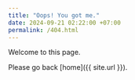 ```yaml
---
title: "Oops! You got me."
date: 2024-09-21 02:22:00 +07:00
permalink: /404.html
---
```


Welcome to this page.

Please go back [home]({{ site.url }}).